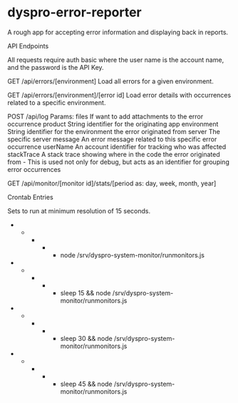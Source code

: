 dyspro-error-reporter
=====================

A rough app for accepting error information and displaying back in reports.

API Endpoints

All requests require auth basic where the user name is the account name, and the password is the API Key.

GET /api/errors/[environment]
Load all errors for a given environment.

GET /api/errors/[environment]/[error id]
Load error details with occurrences related to a specific environment.

POST /api/log
Params:
 files          If want to add attachments to the error occurrence
 product        String identifier for the originating app
 environment    String identifier for the environment the error originated from
 server         The specific server
 message        An error message related to this specific error occurrence
 userName       An account identifier for tracking who was affected
 stackTrace     A stack trace showing where in the code the error originated from - This is used not only for debug,
                but acts as an identifier for grouping error occurrences

GET /api/monitor/[monitor id]/stats/[period as: day, week, month, year]


Crontab Entries

Sets to run at minimum resolution of 15 seconds.

* * * * * node /srv/dyspro-system-monitor/runmonitors.js
* * * * * sleep 15 && node /srv/dyspro-system-monitor/runmonitors.js
* * * * * sleep 30 && node /srv/dyspro-system-monitor/runmonitors.js
* * * * * sleep 45 && node /srv/dyspro-system-monitor/runmonitors.js
